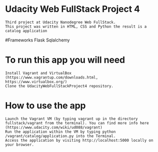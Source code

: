 # Udacity Web FullStack Project 4
    Third project at Udacity Nanodegree Web FullStack.
    This project was written in HTML, CSS and Python the result is a catalog application

#Frameworks
    Flask
    Sqlalchemy

# To run this app you will need 
    Install Vagrant and VirtualBox (https://www.vagrantup.com/downloads.html, https://www.virtualbox.org/)
    Clone the UdacityWebFullStackProject4 repository. 

# How to use the app
    Launch the Vagrant VM (by typing vagrant up in the directory fullstack/vagrant from the terminal). You can find more info here (https://www.udacity.com/wiki/ud088/vagrant)
    Run the application within the VM by typing python /vagrant/catalog/application.py into the Terminal. 
    Access the application by visiting http://localhost:5000 locally on your browser.

